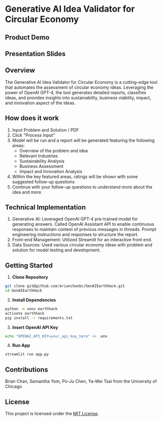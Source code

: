 # Generative AI Idea Validator for Circular Economy

## Product Demo

## Presentation Slides

## Overview

The Generative AI Idea Validator for Circular Economy is a cutting-edge tool that automates the assessment of circular economy ideas. Leveraging the power of OpenAI GPT-4, the tool generates detailed reports, classifies ideas, and provides insights into sustainability, business viability, impact, and innovation aspect of the ideas.

## How does it work

1. Input Problem and Solution / PDF
2. Click "Process Input"
3. Model will be run and a report will be generated featuring the following areas: 
    - Overview of the problem and idea
    - Relevant Industries
    - Sustainability Analysis
    - Business Assessment 
    - Impact and Innovation Analysis
4. Within the key featured areas, ratings will be shown with some suggested follow-up questions
5. Continue with your follow-up questions to understand more about the idea and more

## Technical Implementation

1. Generative AI: Leveraged OpenAI GPT-4 pre-trained model for generating answers. Called OpenAI Assistant API to enable continuous responses to maintain context of previous messages in threads. Prompt engineering instructions and responses to structure the report. 
2. Front-end Management: Utilized Streamlit for an interactive front end.
3. Data Sources: Used various circular economy ideas with problem and solution for model testing and development.

## Getting Started



1. **Clone Repository** 
```bash
git clone git@github.com:brianchanbc/GenAIEarthHack.git
cd GenAIEarthHack
```

2. **Install Dependencies** 
```bash
python -m venv earthhack
activate earthhack
pip install -r requirements.txt 
```

3. **Insert OpenAI API Key**
```bash
echo "OPENAI_API_KEY=your_api_key_here" >> .env
```

4. **Run App**
```bash
streamlit run app.py
```

## Contributions

Brian Chan, Samantha Yom, Po-Ju Chen, Ya-Wei Tsai from the University of Chicago

## License

This project is licensed under the [MIT License](LICENSE).
